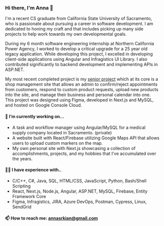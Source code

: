 ### Hi there, I'm Anna 👋

I'm a recent CS graduate from California State University of Sacramento, who is passionate about pursuing a career in software development. 
I am dedicated to honing my craft and that includes picking up many side projects to help work towards my own developmental goals. 

During my 6 month software engineering internship at Northern California Power Agency, I worked to develop a critical upgrade for a 25 year old legacy application. While developing this project, I excelled in developing client-side applications using Angular and Infragistics UI Library. I also contributed significantly to backend development and implementing APIs in ASP.NET. 

My most recent completed project is my [senior project](https://github.com/Finesseology/cultureforyou) which at its core is a shop management site that allows an admin to confirm/reject appointments from customers, respond to custom product requests, upload new products into the site, and manage their business and personal calendar into one. This project was designed using Figma, developed in Next.js and MySQL, and hosted on Google Console Cloud.

#### 🔭 I’m currently working on...
 - A task and workflow manager using Angular/MySQL for a medical supply company located in Sacramento. (private)
 - A website built with React/Firebase utilizing Google Maps API that allows users to upload custom markers on the map. 
 - My own personal site with Next.js showcasing a collection of accomplishments, projects, and my hobbies that I've accumulated over the years.

#### 👩‍💻 I have experience with..
- C/C++, C#, Java, SQL, HTML/CSS, JavaScript, Python, Bash/Shell Scripting
- React, Next.js, Node.js, Angular, ASP.NET, MySQL, Firebase, Entity Framework Core
- Figma, Infragistics, JIRA, Azure DevOps, Postman, Cypress, Linux, SendGrid

#### 📫 How to reach me: annasrkian@gmail.com
<!--
**annasark/annasark** is a ✨ _special_ ✨ repository because its `README.md` (this file) appears on your GitHub profile.

Here are some ideas to get you started:

- 🔭 I’m currently working on ...
- 🌱 I’m currently learning ...
- 👯 I’m looking to collaborate on ...
- 🤔 I’m looking for help with ...
- 💬 Ask me about ...
- 📫 How to reach me: ...
- 😄 Pronouns: ...
- ⚡ Fun fact: ...
-->
